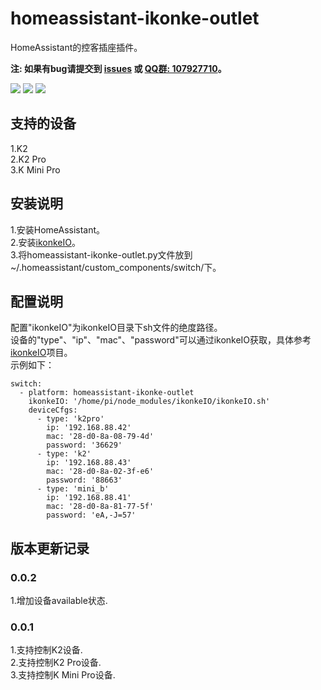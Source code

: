 # homeassistant-ikonke-outlet

HomeAssistant的控客插座插件。   
   
**注: 如果有bug请提交到 [issues](https://github.com/YinHangCode/homeassistant-ikonke-outlet/issues) 或 [QQ群: 107927710](//shang.qq.com/wpa/qunwpa?idkey=8b9566598f40dd68412065ada24184ef72c6bddaa11525ca26c4e1536a8f2a3d)。**   

![](https://raw.githubusercontent.com/YinHangCode/homeassistant-ikonke-outlet/master/images/K2.jpg)
![](https://raw.githubusercontent.com/YinHangCode/homeassistant-ikonke-outlet/master/images/K2Pro.jpg)
![](https://raw.githubusercontent.com/YinHangCode/homeassistant-ikonke-outlet/master/images/MiniB.jpg)

## 支持的设备
1.K2   
2.K2 Pro   
3.K Mini Pro   

## 安装说明
1.安装HomeAssistant。   
2.安装[ikonkeIO](https://github.com/YinHangCode/ikonkeIO)。   
3.将homeassistant-ikonke-outlet.py文件放到~/.homeassistant/custom_components/switch/下。

## 配置说明
配置"ikonkeIO"为ikonkeIO目录下sh文件的绝度路径。   
设备的"type"、"ip"、"mac"、"password"可以通过ikonkeIO获取，具体参考[ikonkeIO](https://github.com/YinHangCode/ikonkeIO)项目。   
示例如下：   
```
switch:
  - platform: homeassistant-ikonke-outlet
    ikonkeIO: '/home/pi/node_modules/ikonkeIO/ikonkeIO.sh'
    deviceCfgs:
      - type: 'k2pro'
        ip: '192.168.88.42'
        mac: '28-d0-8a-08-79-4d'
        password: '36629'
      - type: 'k2'
        ip: '192.168.88.43'
        mac: '28-d0-8a-02-3f-e6'
        password: '88663'
      - type: 'mini_b'
        ip: '192.168.88.41'
        mac: '28-d0-8a-81-77-5f'
        password: 'eA,-J=57'
```
## 版本更新记录
### 0.0.2
1.增加设备available状态.   
### 0.0.1
1.支持控制K2设备.   
2.支持控制K2 Pro设备.   
3.支持控制K Mini Pro设备.   
